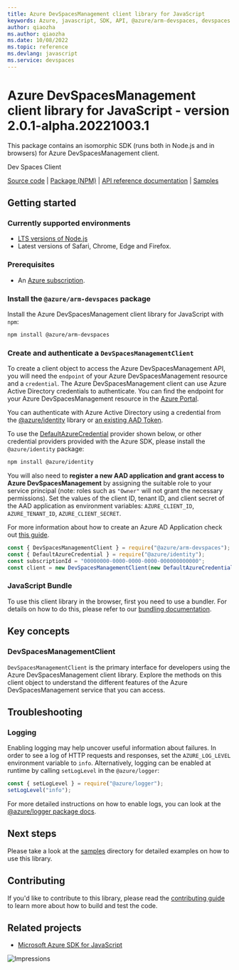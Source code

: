 ```yaml
---
title: Azure DevSpacesManagement client library for JavaScript
keywords: Azure, javascript, SDK, API, @azure/arm-devspaces, devspaces
author: qiaozha
ms.author: qiaozha
ms.date: 10/08/2022
ms.topic: reference
ms.devlang: javascript
ms.service: devspaces
---
```

# Azure DevSpacesManagement client library for JavaScript - version 2.0.1-alpha.20221003.1 


This package contains an isomorphic SDK (runs both in Node.js and in browsers) for Azure DevSpacesManagement client.

Dev Spaces Client

[Source code](https://github.com/Azure/azure-sdk-for-js/tree/main/sdk/devspaces/arm-devspaces) |
[Package (NPM)](https://www.npmjs.com/package/@azure/arm-devspaces) |
[API reference documentation](/javascript/api/@azure/arm-devspaces) |
[Samples](https://github.com/Azure-Samples/azure-samples-js-management)

## Getting started

### Currently supported environments

- [LTS versions of Node.js](https://github.com/nodejs/release#release-schedule)
- Latest versions of Safari, Chrome, Edge and Firefox.

### Prerequisites

- An [Azure subscription][azure_sub].

### Install the `@azure/arm-devspaces` package

Install the Azure DevSpacesManagement client library for JavaScript with `npm`:

```bash
npm install @azure/arm-devspaces
```

### Create and authenticate a `DevSpacesManagementClient`

To create a client object to access the Azure DevSpacesManagement API, you will need the `endpoint` of your Azure DevSpacesManagement resource and a `credential`. The Azure DevSpacesManagement client can use Azure Active Directory credentials to authenticate.
You can find the endpoint for your Azure DevSpacesManagement resource in the [Azure Portal][azure_portal].

You can authenticate with Azure Active Directory using a credential from the [@azure/identity][azure_identity] library or [an existing AAD Token](https://github.com/Azure/azure-sdk-for-js/blob/master/sdk/identity/identity/samples/AzureIdentityExamples.md#authenticating-with-a-pre-fetched-access-token).

To use the [DefaultAzureCredential][defaultazurecredential] provider shown below, or other credential providers provided with the Azure SDK, please install the `@azure/identity` package:

```bash
npm install @azure/identity
```

You will also need to **register a new AAD application and grant access to Azure DevSpacesManagement** by assigning the suitable role to your service principal (note: roles such as `"Owner"` will not grant the necessary permissions).
Set the values of the client ID, tenant ID, and client secret of the AAD application as environment variables: `AZURE_CLIENT_ID`, `AZURE_TENANT_ID`, `AZURE_CLIENT_SECRET`.

For more information about how to create an Azure AD Application check out [this guide](/azure/active-directory/develop/howto-create-service-principal-portal).

```javascript
const { DevSpacesManagementClient } = require("@azure/arm-devspaces");
const { DefaultAzureCredential } = require("@azure/identity");
const subscriptionId = "00000000-0000-0000-0000-000000000000";
const client = new DevSpacesManagementClient(new DefaultAzureCredential(), subscriptionId);
```


### JavaScript Bundle
To use this client library in the browser, first you need to use a bundler. For details on how to do this, please refer to our [bundling documentation](https://aka.ms/AzureSDKBundling).

## Key concepts

### DevSpacesManagementClient

`DevSpacesManagementClient` is the primary interface for developers using the Azure DevSpacesManagement client library. Explore the methods on this client object to understand the different features of the Azure DevSpacesManagement service that you can access.

## Troubleshooting

### Logging

Enabling logging may help uncover useful information about failures. In order to see a log of HTTP requests and responses, set the `AZURE_LOG_LEVEL` environment variable to `info`. Alternatively, logging can be enabled at runtime by calling `setLogLevel` in the `@azure/logger`:

```javascript
const { setLogLevel } = require("@azure/logger");
setLogLevel("info");
```

For more detailed instructions on how to enable logs, you can look at the [@azure/logger package docs](https://github.com/Azure/azure-sdk-for-js/tree/main/sdk/core/logger).

## Next steps

Please take a look at the [samples](https://github.com/Azure-Samples/azure-samples-js-management) directory for detailed examples on how to use this library.

## Contributing

If you'd like to contribute to this library, please read the [contributing guide](https://github.com/Azure/azure-sdk-for-js/blob/main/CONTRIBUTING.md) to learn more about how to build and test the code.

## Related projects

- [Microsoft Azure SDK for JavaScript](https://github.com/Azure/azure-sdk-for-js)

![Impressions](https://azure-sdk-impressions.azurewebsites.net/api/impressions/azure-sdk-for-js%2Fsdk%2Fdevspaces%2Farm-devspaces%2FREADME.png)

[azure_cli]: /cli/azure
[azure_sub]: https://azure.microsoft.com/free/
[azure_sub]: https://azure.microsoft.com/free/
[azure_portal]: https://portal.azure.com
[azure_identity]: https://github.com/Azure/azure-sdk-for-js/tree/main/sdk/identity/identity
[defaultazurecredential]: https://github.com/Azure/azure-sdk-for-js/tree/main/sdk/identity/identity#defaultazurecredential

